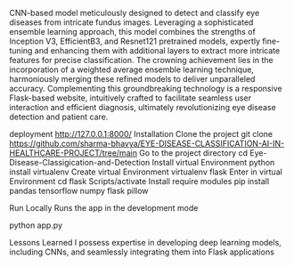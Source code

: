 CNN-based model meticulously designed to detect and classify eye diseases from intricate fundus images. Leveraging a sophisticated ensemble learning approach, this model combines the strengths of Inception V3, EfficientB3, and Resnet121 pretrained models, expertly fine-tuning and enhancing them with additional layers to extract more intricate features for precise classification. The crowning achievement lies in the incorporation of a weighted average ensemble learning technique, harmoniously merging these refined models to deliver unparalleled accuracy. Complementing this groundbreaking technology is a responsive Flask-based website, intuitively crafted to facilitate seamless user interaction and efficient diagnosis, ultimately revolutionizing eye disease detection and patient care.

deployment
http://127.0.0.1:8000/
Installation
Clone the project
  git clone https://github.com/sharma-bhavya/EYE-DISEASE-CLASSIFICATION-AI-IN-HEALTHCARE-PROJECT/tree/main
Go to the project directory
  cd Eye-Disease-Classigication-and-Detection
Install virtual Environment
  python install virtualenv
Create virtual Environment
  virtualenv flask
Enter in virtual Environment
  cd flask
  Scripts/activate
Install require modules
  pip install pandas tensorflow numpy flask pillow

Run Locally
Runs the app in the development mode

python app.py







Lessons Learned
I possess expertise in developing deep learning models, including CNNs, and seamlessly integrating them into Flask applications

